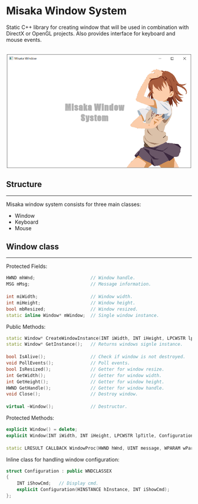 # Misaka Window System
Static C++ library for creating window that will be used in combination with DirectX or OpenGL projects. Also provides interface for keyboard and mouse events.

<p align="center">
    <br>
    <img src="img.PNG" width="500" >
</p>

## Structure
<hr>
Misaka window system consists for three main classes:

* Window
* Keyboard
* Mouse

## Window class
<hr>
Protected Fields:

```.cpp
HWND mhWnd;                     // Window handle.
MSG mMsg;                       // Message information.

int miWidth;                    // Window width.
int miHeight;                   // Window height.
bool mbResized;                 // Window resized.
static inline Window* mWindow;  // Single window instance.
```

Public Methods:

```.cpp
static Window* CreateWindowInstance(INT iWidth, INT iHeight, LPCWSTR lpTitle, Configuration config); // Creates and returns window instance.
static Window* GetInstance();   // Returns windows signle instance.

bool IsAlive();                 // Check if window is not destroyed.
void PollEvents();              // Poll events.
bool IsResized();               // Getter for window resize.
int GetWidth();                 // Getter for window width.
int GetHeight();                // Getter for window height.
HWND GetHandle();               // Getter for window handle.
void Close();                   // Destroy window.

virtual ~Window();              // Destructor.
```

Protected Methods:

```.cpp
explicit Window() = delete;
explicit Window(INT iWidth, INT iHeight, LPCWSTR lpTitle, Configuration config);    // Window constructor.

static LRESULT CALLBACK WindowProc(HWND hWnd, UINT message, WPARAM wParam, LPARAM lParam);  // Handling window messages.
```

Inline class for handling window configuration:
```.cpp
struct Configuration : public WNDCLASSEX
{
    INT iShowCmd;   // Display cmd.
    explicit Configuration(HINSTANCE hInstance, INT iShowCmd);
};
```